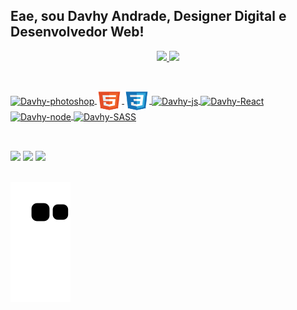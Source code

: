 ## Eae, sou Davhy Andrade, Designer Digital e Desenvolvedor Web!

<div align="center">
  <a href="https://github.com/davhyandrade">
  <img height="160em" src="https://github-readme-stats.vercel.app/api?username=davhyandrade&show_icons=true&theme=dracula&include_all_commits=true&count_private=true"/>
  <img height="160em" src="https://github-readme-stats.vercel.app/api/top-langs/?username=davhyandrade&layout=compact&langs_count=7&theme=dracula"/>
</div>

##

<div style="display: inline_block"><br>
  <img align="center" alt="Davhy-photoshop" height="30" width="40" src="https://cdn.jsdelivr.net/gh/devicons/devicon/icons/photoshop/photoshop-plain.svg">
  <img align="center" alt="Davhy-HTML" height="30" width="40" src="https://raw.githubusercontent.com/devicons/devicon/master/icons/html5/html5-original.svg">
  <img align="center" alt="Davhy-CSS" height="30" width="40" src="https://raw.githubusercontent.com/devicons/devicon/master/icons/css3/css3-original.svg">
  <img align="center" alt="Davhy-js" height="30" width="40" src="https://cdn.jsdelivr.net/gh/devicons/devicon/icons/javascript/javascript-original.svg">
  <img align="center" alt="Davhy-React" height="30" width="40" src="https://cdn.jsdelivr.net/gh/devicons/devicon/icons/react/react-original.svg">
  <img align="center" alt="Davhy-node" height="30" width="40" src="https://cdn.jsdelivr.net/gh/devicons/devicon/icons/nodejs/nodejs-original.svg">
  <img align="center" alt="Davhy-SASS" height="30" width="40" src="https://cdn.jsdelivr.net/gh/devicons/devicon/icons/sass/sass-original.svg">
</div>

##

<div> 
  <br>
  <a href="https://instagram.com/_davhy" target="_blank"><img src="https://img.shields.io/badge/-Instagram-%23E4405F?style=for-the-badge&logo=instagram&logoColor=white" target="_blank"></a>
  <a href = "mailto:davhydesign@gmail.com"><img src="https://img.shields.io/badge/-Gmail-%23333?style=for-the-badge&logo=gmail&logoColor=white" target="_blank"></a>
  <a href="https://www.linkedin.com/in/davhy-andrade-dev/" target="_blank"><img src="https://img.shields.io/badge/-LinkedIn-%230077B5?style=for-the-badge&logo=linkedin&logoColor=white" target="_blank"></a> 
  <br>
  <br>
 
  ![Snake animation](https://github.com/rafaballerini/rafaballerini/blob/output/github-contribution-grid-snake.svg)
 
</div>
